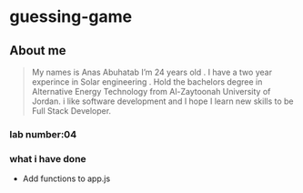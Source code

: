 # guessing-game

## About me

 >My names is Anas Abuhatab I’m 24 years old . I have a two year experince in Solar engineering .
 Hold the bachelors degree in Alternative Energy Technology from Al-Zaytoonah University of Jordan.
 i like software development and I hope I learn new skills to be Full Stack Developer.

### lab number:04

### what i have done

* Add functions to app.js
